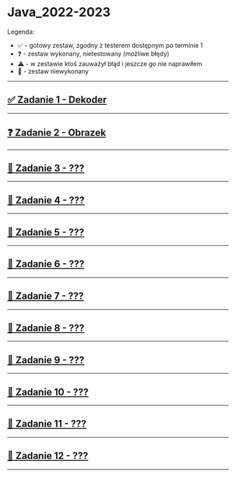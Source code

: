 # Java_2022-2023

Legenda:

- :white_check_mark: - gotowy zestaw, zgodny z testerem dostępnym po terminie 1
- :question: - zestaw wykonany, nietestowany (możliwe błędy)
- :warning: - w zestawie ktoś zauważył błąd i jeszcze go nie naprawiłem
- :black_square_button: - zestaw niewykonany

---

## [:white_check_mark: Zadanie 1 - Dekoder](Zadanie%2001/)

---

## [:question: Zadanie 2 - Obrazek](Zadanie%2002/)

---

## [:black_square_button: Zadanie 3 - ???](Zadanie%2003/)

---

## [:black_square_button: Zadanie 4 - ???](Zadanie%2004/)

---

## [:black_square_button: Zadanie 5 - ???](Zadanie%2005/)

---

## [:black_square_button: Zadanie 6 - ???](Zadanie%2006/)

---

## [:black_square_button: Zadanie 7 - ???](Zadanie%2007/)

---

## [:black_square_button: Zadanie 8 - ???](Zadanie%2008/)

---

## [:black_square_button: Zadanie 9 - ???](Zadanie%2009/)

---

## [:black_square_button: Zadanie 10 - ???](Zadanie%2010/)

---

## [:black_square_button: Zadanie 11 - ???](Zadanie%2011/)

---

## [:black_square_button: Zadanie 12 - ???](Zadanie%2012/)

---
